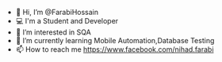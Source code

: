 - 👋 Hi, I’m @FarabiHossain
- 💻 I'm a Student and Developer
- 👀 I’m interested in SQA
- 🌱 I’m currently learning Mobile Automation,Database Testing
- 📫 How to reach me https://www.facebook.com/nihad.farabi
      

<!---
FarabiHossain/FarabiHossain is a ✨ special ✨ repository because its `README.md` (this file) appears on your GitHub profile.
You can click the Preview link to take a look at your changes.
--->
